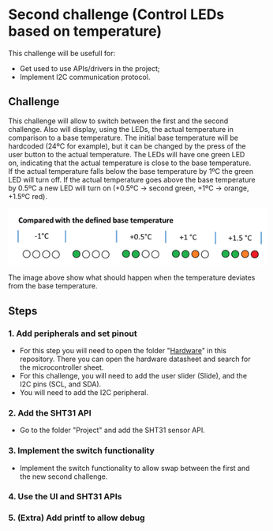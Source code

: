 # Second challenge (Control LEDs based on temperature)
This challenge will be usefull for:
- Get used to use APIs/drivers in the project;
- Implement I2C communication protocol.

## Challenge
This challenge will allow to switch between the first and the second challenge. Also will display, using the LEDs, the actual temperature in comparison to a base temperature. The initial base temperature will be hardcoded (24ºC for example), but it can be changed by the press of the user button to the actual temperature. The LEDs will have one green LED on, indicating that the actual temperature is close to the base temperature. If the actual temperature falls below the base temperature by 1ºC the green LED will turn off. If the actual temperature goes above the base temperature by 0.5ºC a new LED will turn on (+0.5ºC -> second green, +1ºC -> orange, +1.5ºC red).

<p align="center">
  <img src="../../Documents/Images/Second_challenge.png" style="background-color: white; padding: 10px;">
</p>

The image above show what should happen when the temperature deviates from the base temperature.


## Steps
### 1. Add peripherals and set pinout
- For this step you will need to open the folder "[Hardware](../../Hardware/)" in this repository. There you can open the hardware datasheet and search for the microcontroller sheet.
- For this challenge, you will need to add the user slider (Slide), and the I2C pins (SCL, and SDA).
- You will need to add the I2C peripheral.

### 2. Add the SHT31 API
- Go to the folder "Project" and add the SHT31 sensor API.

### 3. Implement the switch functionality
- Implement the switch functionality to allow swap between the first and the new second challenge.

### 4. Use the UI and SHT31 APIs

### 5. (Extra) Add printf to allow debug
